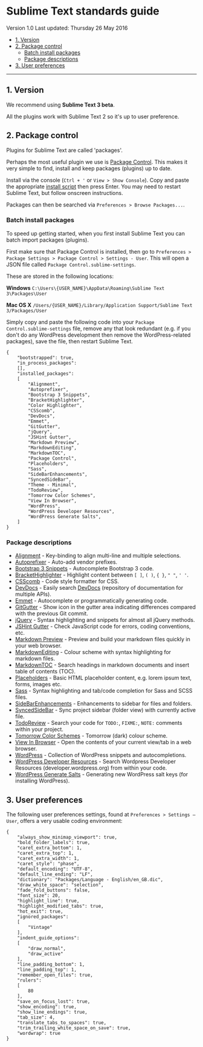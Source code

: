 # Sublime Text standards guide

Version 1.0
Last updated: Thursday 26 May 2016

<!-- MarkdownTOC -->

- [1. Version](#1-version)
- [2. Package control](#2-package-control)
	- [Batch install packages](#batch-install-packages)
	- [Package descriptions](#package-descriptions)
- [3. User preferences](#3-user-preferences)

<!-- /MarkdownTOC -->

---

## 1. Version

We recommend using **Sublime Text 3 beta**.

All the plugins work with Sublime Text 2 so it's up to user preference.




## 2. Package control

Plugins for Sublime Text are called 'packages'.

Perhaps the most useful plugin we use is [Package Control](https://packagecontrol.io/). This makes it very simple to find, install and keep packages (plugins) up to date.

Install via the console (`Ctrl + '` or `View > Show Console`). Copy and paste the appropriate [install script](https://packagecontrol.io/installation) then press Enter. You may need to restart Sublime Text, but follow onscreen instructions.

Packages can then be searched via `Preferences > Browse Packages...`.


### Batch install packages

To speed up getting started, when you first install Sublime Text you can batch import packages (plugins).

First make sure that Package Control is installed, then go to `Preferences > Package Settings > Package Control > Settings - User`. This will open a JSON file called `Package Control.sublime-settings`.

These are stored in the following locations:

**Windows**
`C:\Users\{USER_NAME}\AppData\Roaming\Sublime Text 3\Packages\User`

**Mac OS X**
`/Users/{USER_NAME}/Library/Application Support/Sublime Text 3/Packages/User`

Simply copy and paste the following code into your `Package Control.sublime-settings` file, remove any that look redundant (e.g. if you don't do any WordPress development then remove the WordPress-related packages), save the file, then restart Sublime Text.

	{
		"bootstrapped": true,
		"in_process_packages":
		[],
		"installed_packages":
		[
			"Alignment",
			"Autoprefixer",
			"Bootstrap 3 Snippets",
			"BracketHighlighter",
			"Color Highlighter",
			"CSScomb",
			"DevDocs",
			"Emmet",
			"GitGutter",
			"jQuery",
			"JSHint Gutter",
			"Markdown Preview",
			"MarkdownEditing",
			"MarkdownTOC",
			"Package Control",
			"Placeholders",
			"Sass",
			"SideBarEnhancements",
			"SyncedSideBar",
			"Theme - Minimal",
			"TodoReview",
			"Tomorrow Color Schemes",
			"View In Browser",
			"WordPress",
			"WordPress Developer Resources",
			"WordPress Generate Salts",
		]
	}


### Package descriptions

* [Alignment](https://packagecontrol.io/packages/Alignment) - Key-binding to align multi-line and multiple selections.
* [Autoprefixer](https://packagecontrol.io/packages/Autoprefixer) - Auto-add vendor prefixes.
* [Bootstrap 3 Snippets](https://packagecontrol.io/packages/Bootstrap%203%20Snippets) - Autocomplete Bootstrap 3 code.
* [BracketHighlighter](https://packagecontrol.io/packages/BracketHighlighter) - Highlight content between `[ ]`, `( )`, `{ }`, `" "`, `' '`.
* [CSScomb](https://packagecontrol.io/packages/CSScomb) - Code style formatter for CSS.
* [DevDocs](https://packagecontrol.io/packages/DevDocs) - Easily search [DevDocs](http://devdocs.io/) (repository of documentation for multiple APIs).
* [Emmet](https://packagecontrol.io/packages/Emmet) - Autocomplete or programmatically generating code.
* [GitGutter](https://packagecontrol.io/packages/GitGutter) - Show icon in the gutter area indicating differences compared with the previous Git commit.
* [jQuery](https://packagecontrol.io/packages/jQuery) - Syntax highlighting and snippets for almost all jQuery methods.
* [JSHint Gutter](https://packagecontrol.io/packages/JSHint%20Gutter) - Check JavaScript code for errors, coding conventions, etc.
* [Markdown Preview](https://packagecontrol.io/packages/Markdown%20Preview) - Preview and build your markdown files quickly in your web browser.
* [MarkdownEditing](https://packagecontrol.io/packages/MarkdownEditing) - Colour scheme with syntax highlighting for markdown files.
* [MarkdownTOC](https://packagecontrol.io/packages/MarkdownTOC) - Search headings in markdown documents and insert table of contents (TOC).
* [Placeholders](https://packagecontrol.io/packages/Placeholders) - Basic HTML placeholder content, e.g. lorem ipsum text, forms, images etc.
* [Sass](https://packagecontrol.io/packages/Sass) - Syntax highlighting and tab/code completion for Sass and SCSS files.
* [SideBarEnhancements](https://packagecontrol.io/packages/SideBarEnhancements) - Enhancements to sidebar for files and folders.
* [SyncedSideBar](https://packagecontrol.io/packages/SyncedSideBar) - Sync project sidebar (folder view) with currently active file.
* [TodoReview](https://packagecontrol.io/packages/TodoReview) - Search your code for `TODO:`, `FIXME:`, `NOTE:` comments within your project.
* [Tomorrow Color Schemes](https://packagecontrol.io/packages/Tomorrow%20Color%20Schemes) - Tomorrow (dark) colour scheme.
* [View In Browser](https://packagecontrol.io/packages/View%20In%20Browser) - Open the contents of your current view/tab in a web browser.
* [WordPress](https://packagecontrol.io/packages/WordPress) - Collection of WordPress snippets and autocompletions.
* [WordPress Developer Resources](https://packagecontrol.io/packages/WordPress%20Developer%20Resources) - Search Wordpress Developer Resources (developer.wordpress.org) from within your code.
* [WordPress Generate Salts](https://packagecontrol.io/packages/WordPress%20Generate%20Salts) - Generating new WordPress salt keys (for installing WordPress).




## 3. User preferences

The following user preferences settings, found at `Preferences > Settings — User`, offers a very usable coding environment:

```
{
	"always_show_minimap_viewport": true,
	"bold_folder_labels": true,
	"caret_extra_bottom": 1,
	"caret_extra_top": 1,
	"caret_extra_width": 1,
	"caret_style": "phase",
	"default_encoding": "UTF-8",
	"default_line_ending": "LF",
	"dictionary": "Packages/Language - English/en_GB.dic",
	"draw_white_space": "selection",
	"fade_fold_buttons": false,
	"font_size": 20,
	"highlight_line": true,
	"highlight_modified_tabs": true,
	"hot_exit": true,
	"ignored_packages":
	[
		"Vintage"
	],
	"indent_guide_options":
	[
		"draw_normal",
		"draw_active"
	],
	"line_padding_bottom": 1,
	"line_padding_top": 1,
	"remember_open_files": true,
	"rulers":
	[
		80
	],
	"save_on_focus_lost": true,
	"show_encoding": true,
	"show_line_endings": true,
	"tab_size": 4,
	"translate_tabs_to_spaces": true,
	"trim_trailing_white_space_on_save": true,
	"wordwrap": true
}
```